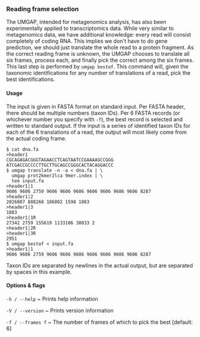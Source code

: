 ### Reading frame selection

The UMGAP, intended for metagenomics analysis, has also been
experimentally applied to transcriptomics data. While very similar
to metagenomics data, we have additional knowledge: every read will
consist completely of coding RNA. This implies we don't have to do
gene prediction, we should just translate the whole read to a protein
fragment. As the correct reading frame is unknown, the UMGAP chooses to
translate all six frames, process each, and finally pick the correct
among the six frames. This last step is performed by `umgap bestof`.
This command will, given the taxonomic identifications for any number of
translations of a read, pick the best identifications.

#### Usage

The input is given in FASTA format on standard input. Per FASTA header,
there should be multiple numbers (taxon IDs). Per 6 FASTA records (or
whichever number you specify with `-f`), the best record is selected
and written to standard output. If the input is a series of identified
taxon IDs for each of the 6 translations of a read, the output will most
likely come from the actual coding frame.

```shell
$ cat dna.fa
>header1
CGCAGAGACGGGTAGAACCTCAGTAATCCGAAAAGCCGGG
ATCGACCGCCCCTTGCTTGCAGCCGGGCACTACAGGACCC
$ umgap translate -n -a < dna.fa | \
  umgap prot2kmer2lca 9mer.index | \
  tee input.fa
>header1|1
9606 9606 2759 9606 9606 9606 9606 9606 9606 9606 8287
>header1|2
2026807 888268 186802 1598 1883
>header1|3
1883
>header1|1R
27342 2759 155619 1133106 38033 2
>header1|2R
>header1|3R
2951
$ umgap bestof < input.fa
>header1|1
9606 9606 2759 9606 9606 9606 9606 9606 9606 9606 8287
```

Taxon IDs are separated by newlines in the actual output, but are
separated by spaces in this example.

#### Options & flags

`-h / --help`
  ~ Prints help information

`-V / --version`
  ~ Prints version information

`-f / --frames f`
  ~ The number of frames of which to pick the best [default: 6]

